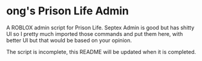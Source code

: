 # ong's Prison Life Admin
A ROBLOX admin script for Prison Life. Septex Admin is good but has shitty UI so I pretty much imported those commands and put them here, with better UI but that would be based on your opinion.

The script is incomplete, this README will be updated when it is completed.


